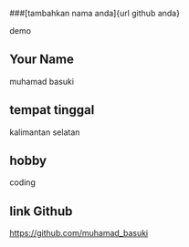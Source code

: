 ###[tambahkan nama anda]{url github anda}

demo
## Your Name ##
muhamad basuki

## tempat tinggal ##
 kalimantan selatan
 
## hobby ##
coding

## link Github ##
https://github.com/muhamad_basuki
